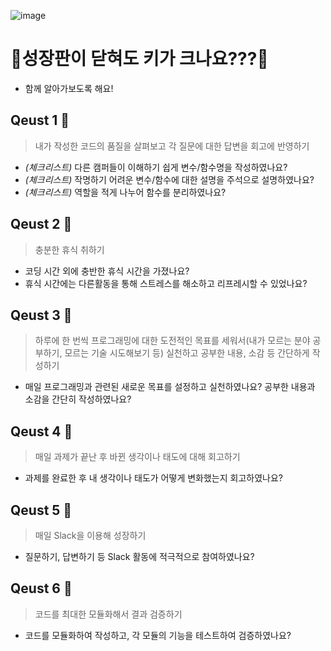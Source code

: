 ![image](https://github.com/user-attachments/assets/5721f3e0-5fbc-415d-bc40-63bfa24afd0b)


# 🤔성장판이 닫혀도 키가 크나요???🤔
 - 함께 알아가보도록 해요!

## Qeust 1 📌
 > 내가 작성한 코드의 품질을 살펴보고 각 질문에 대한 답변을 회고에 반영하기

  - *(체크리스트)* 다른 캠퍼들이 이해하기 쉽게 변수/함수명을 작성하였나요?
  - *(체크리스트)* 작명하기 어려운 변수/함수에 대한 설명을 주석으로 설명하였나요?
  - *(체크리스트)* 역할을 적게 나누어 함수를 분리하였나요?

## Qeust 2 📌
 > 충분한 휴식 취하기
  - 코딩 시간 외에 충반한 휴식 시간을 가졌나요?
  - 휴식 시간에는 다른활동을 통해 스트레스를 해소하고 리프레시할 수 있었나요?

## Qeust 3 📌
 > 하루에 한 번씩 프로그래밍에 대한 도전적인 목표를 세워서(내가 모르는 분야 공부하기, 모르는 기술 시도해보기 등) 실천하고 공부한 내용, 소감 등 간단하게 작성하기
  - 매일 프로그래밍과 관련된 새로운 목표를 설정하고 실천하였나요? 공부한 내용과 소감을 간단히 작성하였나요?
    
## Qeust 4 📌
 > 매일 과제가 끝난 후 바뀐 생각이나 태도에 대해 회고하기
  - 과제를 완료한 후 내 생각이나 태도가 어떻게 변화했는지 회고하였나요?

## Qeust 5 📌
 > 매일 Slack을 이용해 성장하기
  - 질문하기, 답변하기 등 Slack 활동에 적극적으로 참여하였나요?

## Qeust 6 📌
 > 코드를 최대한 모듈화해서 결과 검증하기
  - 코드를 모듈화하여 작성하고, 각 모듈의 기능을 테스트하여 검증하였나요?
